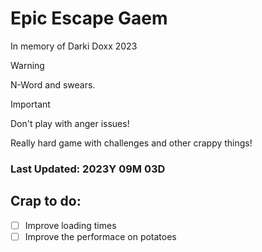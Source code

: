 # Epic Escape Gaem
In memory of Darki Doxx 2023

> [!WARNING]
> N-Word and swears.

> [!IMPORTANT]
> Don't play with anger issues!

Really hard game with challenges and other crappy things!

### Last Updated: 2023Y 09M 03D

## Crap to do:

- [ ] Improve loading times
- [ ] Improve the performace on potatoes
